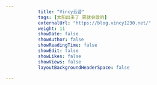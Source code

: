 ---
            title: "Vincy云昔"
            tags: [太阳出来了 雾就会散的]
            externalUrl: "https://blog.vincy1230.net/"
            weight: 11
            showDate: false
            showAuthor: false
            showReadingTime: false
            showEdit: false
            showLikes: false
            showViews: false
            layoutBackgroundHeaderSpace: false
            ---
